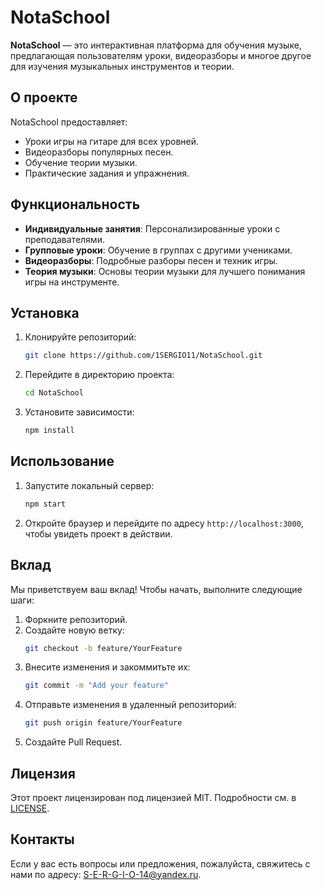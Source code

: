 # NotaSchool

**NotaSchool** — это интерактивная платформа для обучения музыке, предлагающая пользователям уроки, видеоразборы и многое другое для изучения музыкальных инструментов и теории.

## О проекте

NotaSchool предоставляет:

- Уроки игры на гитаре для всех уровней.
- Видеоразборы популярных песен.
- Обучение теории музыки.
- Практические задания и упражнения.

## Функциональность

- **Индивидуальные занятия**: Персонализированные уроки с преподавателями.
- **Групповые уроки**: Обучение в группах с другими учениками.
- **Видеоразборы**: Подробные разборы песен и техник игры.
- **Теория музыки**: Основы теории музыки для лучшего понимания игры на инструменте.

## Установка

1. Клонируйте репозиторий:
    ```bash
    git clone https://github.com/1SERGIO11/NotaSchool.git
    ```
2. Перейдите в директорию проекта:
    ```bash
    cd NotaSchool
    ```
3. Установите зависимости:
    ```bash
    npm install
    ```

## Использование

1. Запустите локальный сервер:
    ```bash
    npm start
    ```
2. Откройте браузер и перейдите по адресу `http://localhost:3000`, чтобы увидеть проект в действии.

## Вклад

Мы приветствуем ваш вклад! Чтобы начать, выполните следующие шаги:

1. Форкните репозиторий.
2. Создайте новую ветку:
    ```bash
    git checkout -b feature/YourFeature
    ```
3. Внесите изменения и закоммитьте их:
    ```bash
    git commit -m "Add your feature"
    ```
4. Отправьте изменения в удаленный репозиторий:
    ```bash
    git push origin feature/YourFeature
    ```
5. Создайте Pull Request.

## Лицензия

Этот проект лицензирован под лицензией MIT. Подробности см. в [LICENSE](./LICENSE).

## Контакты

Если у вас есть вопросы или предложения, пожалуйста, свяжитесь с нами по адресу: [S-E-R-G-I-O-14@yandex.ru](mailto:S-E-R-G-I-O-14@yandex.ru).


